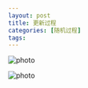 ```yaml
---
layout: post
title: 更新过程
categories: [随机过程]
tags: 
---
```


![photo]({{site.url}}/assets/img/微信图片_20230225233934.jpg)

![photo]({{site.url}}/assets/img/微信图片_20230225233944.jpg)


